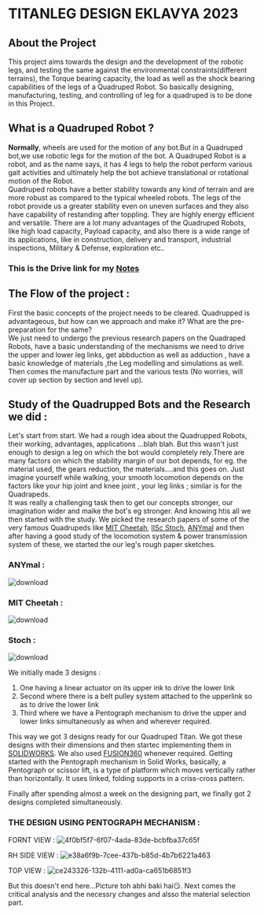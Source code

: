 # TITANLEG DESIGN EKLAVYA 2023

## About the Project
This project aims towards the design and the development of the robotic legs, and testing the same against the environmental constraints(different terrains), the Torque bearing capacity, the load as well as the shock bearing capabilities of the legs of a Quadruped Robot. So basically designing, manufacturing, testing, and controlling of leg for a quadruped is to be done in this Project.  

##  **What** is **a** **Quadruped** **Robot** **?**
**Normally**, wheels are used for the motion of any bot.But in a Quadruped bot,we use robotic legs for the motion of the bot. A Quadruped Robot is a robot, and as the name says, it has 4 legs to help the robot perform various gait activities and ultimately help the bot achieve translational or rotational motion of the Robot.  
   Quadruped robots have a better stability towards any kind of terrain and are more robust as compared to the typical wheeled robots. The legs of the robot provide us a greater stability even on uneven surfaces and they also have capability of restanding after toppling. They are highly energy efficient and versatile. There are a lot many advantages of the Quadruped Robots, like high load capacity, Payload capacity, and also there is a wide range of its applications, like in construction, delivery and transport, industrial inspections, Military & Defense, exploration etc..

### This is the Drive link for my [Notes](https://drive.google.com/drive/folders/1BKAqDc1qUA2TaJVheQEBdqIbFcL9Njp0)

## The Flow of the project :

First the basic concepts of the project needs to be cleared. Quadrupped is advantageous, but how can we approach and make it? What are the pre-preparation for the same?  
 We just need to undergo the previous research papers on the Quadraped Robots, have a basic understanding of the mechanisms we need to drive the upper and lower leg links, get abbduction as well as adduction , have a basic knowledge of materials ,the Leg modelling and simulations as well.
 Then comes the manufacture part and the various tests (No worries, will cover up section by section and level up). 

 ## Study of the Quadrupped Bots and the Research we did :
Let's start from start. We had a rough idea about the Quadrupped Robots, their working, advantages, applications ...blah blah. But this wasn't just enough to design a leg on which the bot would completely rely.There are many factors on which the stability margin of our bot depends, for eg. the material used, the gears reduction, the materials....and this goes on. Just imagine yourself while walking, your smooth locomotion depends on the factors like your hip joint and knee joint , your leg links ; similar is for the Quadrapeds.  
     It was really a challenging task then to get our concepts stronger, our imagination wider and maike the bot's eg stronger. And knowing htis all we then started with the study. We picked the research papers of some of the very famous Quadrupeds like [MIT Cheetah](https://news.mit.edu/2019/mit-mini-cheetah-first-four-legged-robot-to-backflip-0304), [IISc Stoch](https://eprints.iisc.ac.in/77543/1/ICCAR_2019.pdf), [ANYmal](https://www.youtube.com/watch?app=desktop&v=P6y_dhFTgik) and then after having a good study of the locomotion system & power transmission system of these, we started the our leg's rough paper sketches.
### ANYmal : 
![download](https://github.com/SKYBIRDSGP/Titanleg_Design_EKLAVYA_2023/assets/129577682/f5f8bfda-b29f-4fb1-97db-aa49d578136e)

  
### MIT Cheetah :
![download](https://github.com/SKYBIRDSGP/Titanleg_Design_EKLAVYA_2023/assets/129577682/db037781-46a1-4cf7-8830-ff7dd1f6a7ee)


  
### Stoch :

![download](https://github.com/SKYBIRDSGP/Titanleg_Design_EKLAVYA_2023/assets/129577682/1776ae62-b2e5-46a2-b4a7-2388552717e6)




We initially made 3 designs : 
1. One having a linear actuator on its upper ink to drive the lower link
2. Second where there is a belt pulley system attached to the upperlink so as to drive the lower link
3. Third where we have a Pentograph mechanism to drive the upper and lower links simultaneously as when and wherever required.

This way we got 3 designs ready for our Quadruped Titan. 
  We got these designs with their dimensions and then startec implementing them in [SOLIDWORKS](https://www.solidworks.com/). We also used [FUSION360](https://www.autodesk.com/solutions/what-is-fusion-360) whenever required. 
    Getting started with the Pentograph mechanism in Solid Works, basically, a Pentograph or scissor lift, is a type of platform which moves vertically rather than horizontally. It uses linked, folding supports in a criss-cross pattern.

Finally after spending almost a week on the designing part, we finally got 2 designs completed simultaneously.

### THE DESIGN USING PENTOGRAPH MECHANISM : 
FORNT VIEW : 
![4f0bf5f7-6f07-4ada-83de-bcbfba37c65f](https://github.com/SKYBIRDSGP/Titanleg_Design_EKLAVYA_2023/assets/129577682/02d70f27-4c38-4280-8208-db04c1f5c423)


RH SIDE VIEW : 
![e38a6f9b-7cee-437b-b85d-4b7b6221a463](https://github.com/SKYBIRDSGP/Titanleg_Design_EKLAVYA_2023/assets/129577682/1a13d9fe-372e-4745-ad93-5fa6cfc32280)


TOP VIEW :
![ce243326-132b-4111-ad0a-ca651b6851f3](https://github.com/SKYBIRDSGP/Titanleg_Design_EKLAVYA_2023/assets/129577682/4de38be1-4b7b-4263-957a-94a431f69e92)

But this doesn't end here...Picture toh abhi baki hai😏.  Next comes the critical analysis and the necessry changes and alsso the material selection part.
